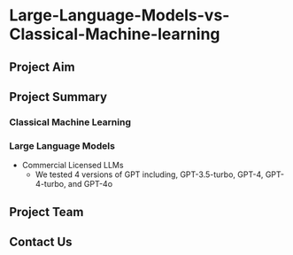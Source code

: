 # Large-Language-Models-vs-Classical-Machine-learning
## Project Aim

## Project Summary
### Classical Machine Learning

### Large Language Models
- Commercial Licensed LLMs
  - We tested 4 versions of GPT including, GPT-3.5-turbo, GPT-4, GPT-4-turbo, and GPT-4o

## Project Team

## Contact Us
